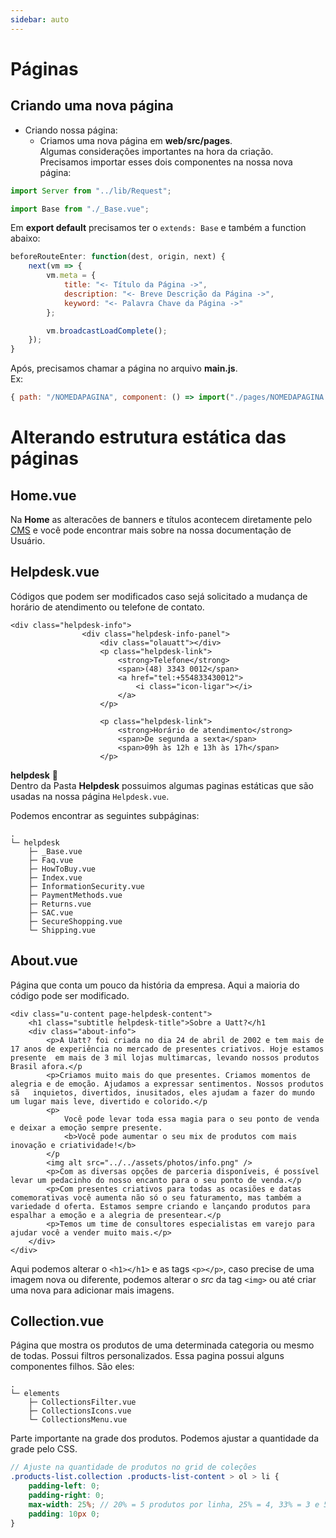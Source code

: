 ```yaml
---
sidebar: auto
---
```


# Páginas

## Criando uma nova página

+ Criando nossa página:
    * Criamos uma nova página em **web/src/pages**.   
    Algumas considerações importantes na hora da criação.  
    Precisamos importar esses dois componentes na nossa nova página: 
``` js  
import Server from "../lib/Request";
```
``` js
import Base from "./_Base.vue";
```
Em **export default** precisamos ter o ```extends: Base``` e também a function abaixo:
``` js
beforeRouteEnter: function(dest, origin, next) {
    next(vm => {
        vm.meta = {
            title: "<- Título da Página ->",
            description: "<- Breve Descrição da Página ->",
            keyword: "<- Palavra Chave da Página ->"
        };

        vm.broadcastLoadComplete();
    });
}
```
Após, precisamos chamar a página no arquivo **main.js**.  
Ex:  
```js
{ path: "/NOMEDAPAGINA", component: () => import("./pages/NOMEDAPAGINA.vue") }
```

# Alterando estrutura estática das páginas

## Home.vue

Na **Home** as alteracões de banners e títulos acontecem diretamente pelo
[CMS](https://b2c.uatt.com.br/admin/login) e você pode encontrar mais sobre na nossa documentação de Usuário.

## Helpdesk.vue

Códigos que podem ser modificados caso sejá solicitado a mudança de horário de atendimento ou telefone de contato.
```vue{5-7}
<div class="helpdesk-info">
                <div class="helpdesk-info-panel">
                    <div class="olauatt"></div>
                    <p class="helpdesk-link">
                        <strong>Telefone</strong>
                        <span>(48) 3343 0012</span>
                        <a href="tel:+554833430012">
                            <i class="icon-ligar"></i>
                        </a>
                    </p>
```
```vue{2-4}
                    <p class="helpdesk-link">
                        <strong>Horário de atendimento</strong>
                        <span>De segunda a sexta</span>
                        <span>09h às 12h e 13h às 17h</span>
                    </p>
```

**helpdesk** :open_file_folder:  
Dentro da Pasta **Helpdesk** possuimos algumas paginas estáticas que são usadas na nossa página ```Helpdesk.vue```.

Podemos encontrar as seguintes subpáginas:

```
.
└─ helpdesk
    ├─ _Base.vue
    ├─ Faq.vue
    ├─ HowToBuy.vue
    ├─ Index.vue
    ├─ InformationSecurity.vue
    ├─ PaymentMethods.vue
    ├─ Returns.vue
    ├─ SAC.vue
    ├─ SecureShopping.vue
    └─ Shipping.vue
```

## About.vue

Página que conta um pouco da história da empresa. Aqui a maioria do código pode ser modificado.

```vue{4-13}
<div class="u-content page-helpdesk-content">
    <h1 class="subtitle helpdesk-title">Sobre a Uatt?</h1   
    <div class="about-info">
        <p>A Uatt? foi criada no dia 24 de abril de 2002 e tem mais de 17 anos de experiência no mercado de presentes criativos. Hoje estamos presente  em mais de 3 mil lojas multimarcas, levando nossos produtos Brasil afora.</p  
        <p>Criamos muito mais do que presentes. Criamos momentos de alegria e de emoção. Ajudamos a expressar sentimentos. Nossos produtos sã   inquietos, divertidos, inusitados, eles ajudam a fazer do mundo um lugar mais leve, divertido e colorido.</p   
        <p>
            Você pode levar toda essa magia para o seu ponto de venda e deixar a emoção sempre presente.
            <b>Você pode aumentar o seu mix de produtos com mais inovação e criatividade!</b>
        </p 
        <img alt src="../../assets/photos/info.png" />   
        <p>Com as diversas opções de parceria disponíveis, é possível levar um pedacinho do nosso encanto para o seu ponto de venda.</p 
        <p>Com presentes criativos para todas as ocasiões e datas comemorativas você aumenta não só o seu faturamento, mas também a variedade d oferta. Estamos sempre criando e lançando produtos para espalhar a emoção e a alegria de presentear.</p  
        <p>Temos um time de consultores especialistas em varejo para ajudar você a vender muito mais.</p>
    </div>
</div>
```

Aqui podemos alterar o ```<h1></h1>``` e as tags ```<p></p>```, caso precise de uma imagem nova ou diferente, podemos alterar o *src* da tag ```<img>```
ou até criar uma nova para adicionar mais imagens.

## Collection.vue

Página que mostra os produtos de uma determinada categoria ou mesmo de todas. Possui filtros personalizados. Essa pagina possui alguns componentes filhos. São eles:  

```
.
└─ elements
    ├─ CollectionsFilter.vue
    ├─ CollectionsIcons.vue
    └─ CollectionsMenu.vue
```

Parte importante na grade dos produtos. Podemos ajustar a quantidade da grade pelo CSS.

```scss
// Ajuste na quantidade de produtos no grid de coleções
.products-list.collection .products-list-content > ol > li {
    padding-left: 0;
    padding-right: 0;
    max-width: 25%; // 20% = 5 produtos por linha, 25% = 4, 33% = 3 e 50% = 2.
    padding: 10px 0;
}
```